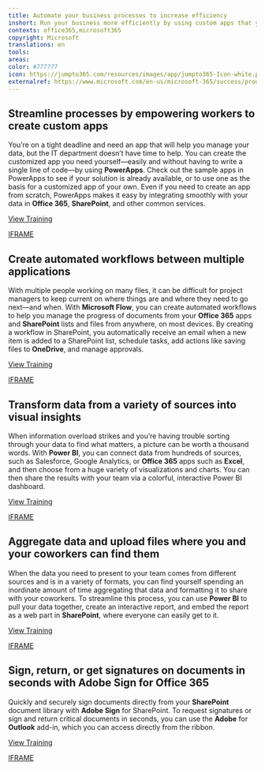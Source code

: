 ```yaml
---
title: Automate your business processes to increase efficiency
inshort: Run your business more efficiently by using custom apps that your own team creates to link data from various sources, incorporate workflows, and create charts and reports that provide a clear picture.
contexts: office365,microsoft365
copyright: Microsoft
translations: en
tools: 
areas: 
color: #777777
icon: https://jumpto365.com/resources/images/app/jumpto365-Icon-white.png
externalref: https://www.microsoft.com/en-us/microsoft-365/success/productivitylibrary/automate-your-business-processes-to-increase-efficiency
---
```


## Streamline processes by empowering workers to create custom apps

You’re on a tight deadline and need an app that will help you manage your data, but the IT department doesn’t have time to help. You can create the customized app you need yourself—easily and without having to write a single line of code—by using **PowerApps**. Check out the sample apps in PowerApps to see if your solution is already available, or to use one as the basis for a customized app of your own. Even if you need to create an app from scratch, PowerApps makes it easy by integrating smoothly with your data in **Office 365**, **SharePoint**, and other common services.

[View Training](https://powerapps.microsoft.com/guided-learning/learning-introducing-powerapps)

[IFRAME](https://www.microsoft.com/en-us/videoplayer/embed/RE1UzSh)

## Create automated workflows between multiple applications

With multiple people working on many files, it can be difficult for project managers to keep current on where things are and where they need to go next—and when. With **Microsoft Flow**, you can create automated workflows to help you manage the progress of documents from your **Office 365** apps and **SharePoint** lists and files from anywhere, on most devices. By creating a workflow in SharePoint, you automatically receive an email when a new item is added to a SharePoint list, schedule tasks, add actions like saving files to **OneDrive**, and manage approvals.

[View Training](https://support.office.com/article/Add-a-flow-to-a-list-in-SharePoint-Online-a9c3e03b-0654-46af-a254-20252e580d01)

[IFRAME](https://www.microsoft.com/en-us/videoplayer/embed/RE1UeUC)

## Transform data from a variety of sources into visual insights

When information overload strikes and you’re having trouble sorting through your data to find what matters, a picture can be worth a thousand words. With **Power BI**, you can connect data from hundreds of sources, such as Salesforce, Google Analytics, or **Office 365** apps such as **Excel**, and then choose from a huge variety of visualizations and charts. You can then share the results with your team via a colorful, interactive Power BI dashboard.

[View Training](https://powerbi.microsoft.com/guided-learning)

[IFRAME](https://www.microsoft.com/en-us/videoplayer/embed/RE1UCqO)

## Aggregate data and upload files where you and your coworkers can find them

When the data you need to present to your team comes from different sources and is in a variety of formats, you can find yourself spending an inordinate amount of time aggregating that data and formatting it to share with your coworkers. To streamline this process, you can use **Power BI** to pull your data together, create an interactive report, and embed the report as a web part in **SharePoint**, where everyone can easily get to it.

[View Training](https://powerbi.microsoft.com/documentation/powerbi-service-embed-report-spo)

[IFRAME](https://www.microsoft.com/en-us/videoplayer/embed/RE1UCma)

## Sign, return, or get signatures on documents in seconds with Adobe Sign for Office 365

Quickly and securely sign documents directly from your **SharePoint** document library with **Adobe Sign** for SharePoint. To request signatures or sign and return critical documents in seconds, you can use the **Adobe** for **Outlook** add-in, which you can access directly from the ribbon.

[View Training](https://news.microsoft.com/?p=371274)

[IFRAME](https://www.microsoft.com/en-us/videoplayer/embed/RE1UPs7)

